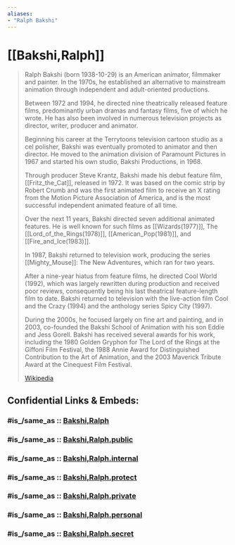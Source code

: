```yaml
---
aliases:
- "Ralph Bakshi"
---
```


# [[Bakshi,Ralph]] 

> Ralph Bakshi (born 1938-10-29) is an American animator, filmmaker and painter. In the 1970s, he established an alternative to mainstream animation through independent and adult-oriented productions. 
> 
> Between 1972 and 1994, he directed nine theatrically released feature films, predominantly urban dramas and fantasy films, five of which he wrote. He has also been involved in numerous television projects as director, writer, producer and animator.
>
> Beginning his career at the Terrytoons television cartoon studio as a cel polisher, Bakshi was eventually promoted to animator and then director. He moved to the animation division of Paramount Pictures in 1967 and started his own studio, Bakshi Productions, in 1968. 
> 
> Through producer Steve Krantz, Bakshi made his debut feature film, [[Fritz_the_Cat]], released in 1972. 
> It was based on the comic strip by Robert Crumb 
> and was the first animated film to receive an X rating 
> from the Motion Picture Association of America, 
> and is the most successful independent animated feature of all time.
>
> Over the next 11 years, Bakshi directed seven additional animated features. 
> He is well known for such films as [[Wizards(1977)]], The [[Lord_of_the_Rings(1978)]], 
> [[American_Pop(1981)]], and [[Fire_and_Ice(1983)]]. 
> 
> In 1987, Bakshi returned to television work, 
> producing the series [[Mighty_Mouse]]: The New Adventures, which ran for two years. 
> 
> After a nine-year hiatus from feature films, he directed Cool World (1992), 
> which was largely rewritten during production and received poor reviews, 
> consequently being his last theatrical feature-length film to date. 
> Bakshi returned to television with the live-action film Cool and the Crazy (1994) 
> and the anthology series Spicy City (1997).
>
> During the 2000s, he focused largely on fine art and painting, 
> and in 2003, co-founded the Bakshi School of Animation with his son Eddie and Jess Gorell. 
> Bakshi has received several awards for his work, 
> including the 1980 Golden Gryphon for The Lord of the Rings at the Giffoni Film Festival, 
> the 1988 Annie Award for Distinguished Contribution to the Art of Animation, 
> and the 2003 Maverick Tribute Award at the Cinequest Film Festival.
>
> [Wikipedia](https://en.wikipedia.org/wiki/Ralph%20Bakshi)


## Confidential Links & Embeds: 

### #is_/same_as :: [Bakshi,Ralph](/_Standards/Society/Communication/Media/Movie/Movie-Genre/Movie-Director/Bakshi,Ralph.md) 

### #is_/same_as :: [Bakshi,Ralph.public](/_public/Society/Communication/Media/Movie/Movie-Genre/Movie-Director/Bakshi,Ralph.public.md) 

### #is_/same_as :: [Bakshi,Ralph.internal](/_internal/Society/Communication/Media/Movie/Movie-Genre/Movie-Director/Bakshi,Ralph.internal.md) 

### #is_/same_as :: [Bakshi,Ralph.protect](/_protect/Society/Communication/Media/Movie/Movie-Genre/Movie-Director/Bakshi,Ralph.protect.md) 

### #is_/same_as :: [Bakshi,Ralph.private](/_private/Society/Communication/Media/Movie/Movie-Genre/Movie-Director/Bakshi,Ralph.private.md) 

### #is_/same_as :: [Bakshi,Ralph.personal](/_personal/Society/Communication/Media/Movie/Movie-Genre/Movie-Director/Bakshi,Ralph.personal.md) 

### #is_/same_as :: [Bakshi,Ralph.secret](/_secret/Society/Communication/Media/Movie/Movie-Genre/Movie-Director/Bakshi,Ralph.secret.md)

